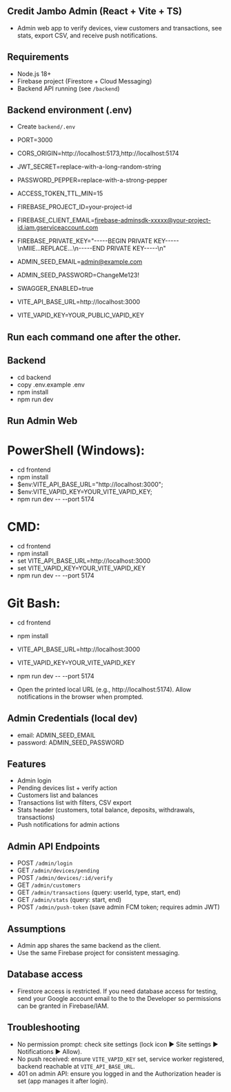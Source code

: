 ## Credit Jambo Admin (React + Vite + TS)

* Admin web app to verify devices, view customers and transactions, see stats, export CSV, and receive push notifications.

## Requirements
* Node.js 18+
* Firebase project (Firestore + Cloud Messaging)
* Backend API running (see `/backend`)

## Backend environment (.env)
* Create `backend/.env`

* PORT=3000
* CORS_ORIGIN=http://localhost:5173,http://localhost:5174
* JWT_SECRET=replace-with-a-long-random-string
* PASSWORD_PEPPER=replace-with-a-strong-pepper
* ACCESS_TOKEN_TTL_MIN=15
* FIREBASE_PROJECT_ID=your-project-id
* FIREBASE_CLIENT_EMAIL=firebase-adminsdk-xxxxx@your-project-id.iam.gserviceaccount.com
* FIREBASE_PRIVATE_KEY="-----BEGIN PRIVATE KEY-----\nMIIE...REPLACE...\n-----END PRIVATE KEY-----\n"
* ADMIN_SEED_EMAIL=admin@example.com
* ADMIN_SEED_PASSWORD=ChangeMe123!
* SWAGGER_ENABLED=true
* VITE_API_BASE_URL=http://localhost:3000
* VITE_VAPID_KEY=YOUR_PUBLIC_VAPID_KEY


Run each command one after the other.
-------------------------------------
## Backend
* cd backend
* copy .env.example .env 
* npm install 
* npm run dev

## Run Admin Web
# PowerShell (Windows):

* cd frontend
* npm install
* $env:VITE_API_BASE_URL="http://localhost:3000";
*  $env:VITE_VAPID_KEY=YOUR_VITE_VAPID_KEY;
*   npm run dev -- --port 5174

# CMD:

* cd frontend
* npm install
* set VITE_API_BASE_URL=http://localhost:3000
*  set VITE_VAPID_KEY=YOUR_VITE_VAPID_KEY
*  npm run dev -- --port 5174

# Git Bash:

* cd frontend
* npm install
* VITE_API_BASE_URL=http://localhost:3000 
* VITE_VAPID_KEY=YOUR_VITE_VAPID_KEY 
* npm run dev -- --port 5174

* Open the printed local URL (e.g., http://localhost:5174). Allow notifications in the browser when prompted.

## Admin Credentials (local dev)
* email: ADMIN_SEED_EMAIL
* password: ADMIN_SEED_PASSWORD

## Features
* Admin login
* Pending devices list + verify action
* Customers list and balances
* Transactions list with filters, CSV export
* Stats header (customers, total balance, deposits, withdrawals, transactions)
* Push notifications for admin actions

## Admin API Endpoints
* POST `/admin/login`
* GET `/admin/devices/pending`
* POST `/admin/devices/:id/verify`
* GET `/admin/customers`
* GET `/admin/transactions` (query: userId, type, start, end)
* GET `/admin/stats` (query: start, end)
* POST `/admin/push-token` (save admin FCM token; requires admin JWT)

## Assumptions
* Admin app shares the same backend as the client.
* Use the same Firebase project for consistent messaging.

## Database access
* Firestore access is restricted. If you need database access for testing, send your Google account email to the to the Developer so permissions can be granted in Firebase/IAM.

## Troubleshooting
* No permission prompt: check site settings (lock icon ▶ Site settings ▶ Notifications ▶ Allow).
* No push received: ensure `VITE_VAPID_KEY` set, service worker registered, backend reachable at `VITE_API_BASE_URL`.
* 401 on admin API: ensure you logged in and the Authorization header is set (app manages it after login).
